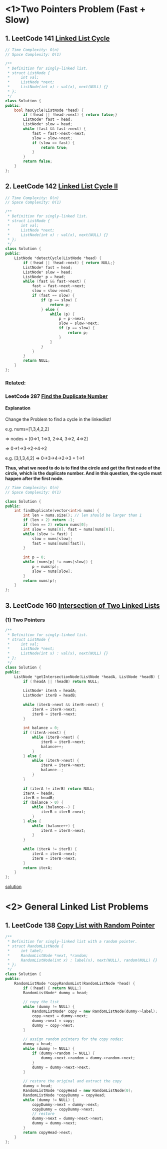 # <1>Two Pointers Problem (Fast + Slow)

## 1. LeetCode 141 [Linked List Cycle](https://leetcode.com/problems/linked-list-cycle/)

```c++
// Time Complexity: O(n)
// Space Complexity: O(1)

/**
 * Definition for singly-linked list.
 * struct ListNode {
 *     int val;
 *     ListNode *next;
 *     ListNode(int x) : val(x), next(NULL) {}
 * };
 */
class Solution {
public:
    bool hasCycle(ListNode *head) {
        if (!head || !head->next) { return false;}
        ListNode* fast = head;
        ListNode* slow = head;
        while (fast && fast->next) {
            fast = fast->next->next;
            slow = slow->next;
            if (slow == fast) {
                return true;
            }
        }
        return false;
    }
};
```



## 2. LeetCode 142 [Linked List Cycle II](https://leetcode.com/problems/linked-list-cycle-ii/)

```c++
// Time Complexity: O(n)
// Space Complexity: O(1)

/**
 * Definition for singly-linked list.
 * struct ListNode {
 *     int val;
 *     ListNode *next;
 *     ListNode(int x) : val(x), next(NULL) {}
 * };
 */
class Solution {
public:
    ListNode *detectCycle(ListNode *head) {
        if (!head || !head->next) { return NULL;}
        ListNode* fast = head;
        ListNode* slow = head;
        ListNode* p = head;
        while (fast && fast->next) {
            fast = fast->next->next;
            slow = slow->next;
            if (fast == slow) {
                if (p == slow) {
                    return p;
                } else {
                    while (p) {
                        p = p->next;
                        slow = slow->next;
                        if (p == slow) {
                            return p;
                        }
                    }
                }
            }
        }
        return NULL;
    }
};
```



### Related:

### LeetCode 287 [Find the Duplicate Number](https://leetcode.com/problems/find-the-duplicate-number/)

#### Explanation

Change the Problem to find a cycle in the linkedlist!

e.g. nums=[1,3,4,2,2]

=> nodes = [0=>1, 1=>3, 2=>4, 3=>2, 4=>2]

=> 0->1->3->2->4->2



e.g. [3,1,3,4,2] => 0->3->4->2->3 + 1->1

**Thus, what we need to do is to find the circle and get the first node of the circle, which is the duplicate number. And in this question, the cycle must happen after the first node.**

```c++
// Time Complexity: O(n)
// Space Complexity: O(1)

class Solution {
public:
    int findDuplicate(vector<int>& nums) {
        int len = nums.size(); // len should be larger than 1
        if (len < 2) return -1;
        if (len == 2) return nums[0];
        int slow = nums[0], fast = nums[nums[0]];
        while (slow != fast) {
            slow = nums[slow];
            fast = nums[nums[fast]];
        }
        
        int p = 0;
        while (nums[p] != nums[slow]) {
            p = nums[p];
            slow = nums[slow];
        }
        return nums[p];
    }
};
```



## 3. LeetCode 160 [Intersection of Two Linked Lists](https://leetcode.com/problems/intersection-of-two-linked-lists/)

### (1) Two Pointers

```c++
/**
 * Definition for singly-linked list.
 * struct ListNode {
 *     int val;
 *     ListNode *next;
 *     ListNode(int x) : val(x), next(NULL) {}
 * };
 */
class Solution {
public:
    ListNode *getIntersectionNode(ListNode *headA, ListNode *headB) {
        if (!headA || !headB) return NULL;
        
        ListNode* iterA = headA;
        ListNode* iterB = headB;
        
        while (iterA->next && iterB->next) {
            iterA = iterA->next;
            iterB = iterB->next;
        }
        
        int balance = 0;
        if (!iterA->next) {
            while (iterB->next) {
                iterB = iterB->next;
                balance++;
            }
        } else {
            while (iterA->next) {
                iterA = iterA->next;
                balance--;
            }
        }
        
        if (iterA != iterB) return NULL;
        iterA = headA;
        iterB = headB;
        if (balance > 0) {
            while (balance--) {
                iterB = iterB->next;
            }
        } else {
            while (balance++) {
                iterA = iterA->next;
            }
        }
        
        while (iterA != iterB) {
            iterA = iterA->next;
            iterB = iterB->next;
        }
        return iterA;
    }
};
```

[solution](https://leetcode.com/articles/intersection-of-two-linked-lists/)



# <2> General Linked List Problems

## 1. LeetCode 138 [Copy List with Random Pointer](https://leetcode.com/problems/copy-list-with-random-pointer/)

```c++
/**
 * Definition for singly-linked list with a random pointer.
 * struct RandomListNode {
 *     int label;
 *     RandomListNode *next, *random;
 *     RandomListNode(int x) : label(x), next(NULL), random(NULL) {}
 * };
 */
class Solution {
public:
    RandomListNode *copyRandomList(RandomListNode *head) {
        if (!head) { return NULL;}
        RandomListNode* dummy = head;
        
        // copy the list
        while (dummy != NULL) {
            RandomListNode* copy = new RandomListNode(dummy->label);
            copy->next = dummy->next;
            dummy->next = copy;
            dummy = copy->next;
        }
        
        // assign random pointers for the copy nodes;
        dummy = head;
        while (dummy != NULL) {
            if (dummy->random != NULL) {
                dummy->next->random = dummy->random->next;
            }
            dummy = dummy->next->next;
        }
        
        // restore the original and extract the copy
        dummy = head;
        RandomListNode *copyHead = new RandomListNode(0);
        RandomListNode *copyDummy = copyHead;
        while (dummy != NULL) {
            copyDummy->next = dummy->next;
            copyDummy = copyDummy->next;
            // restore
            dummy->next = dummy->next->next;
            dummy = dummy->next;
        }
        return copyHead->next;
    }
};
```





























